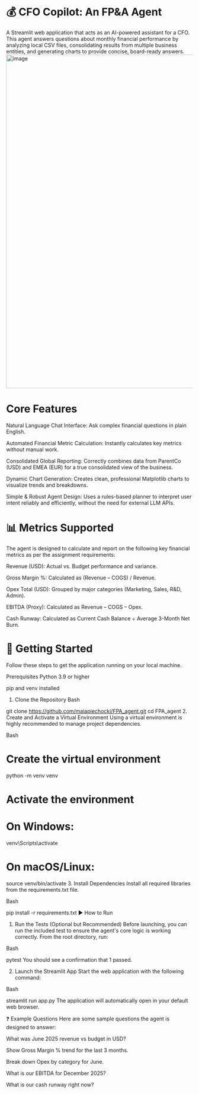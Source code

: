 # 💰 CFO Copilot: An FP&A Agent
A Streamlit web application that acts as an AI-powered assistant for a CFO. This agent answers questions about monthly financial performance by analyzing local CSV files, consolidating results from multiple business entities, and generating charts to provide concise, board-ready answers.
<img width="908" height="900" alt="image" src="https://github.com/user-attachments/assets/2d1c0037-053e-44ec-9127-2717d5a33b92" />


# Core Features
Natural Language Chat Interface: Ask complex financial questions in plain English.

Automated Financial Metric Calculation: Instantly calculates key metrics without manual work.

Consolidated Global Reporting: Correctly combines data from ParentCo (USD) and EMEA (EUR) for a true consolidated view of the business.

Dynamic Chart Generation: Creates clean, professional Matplotlib charts to visualize trends and breakdowns.

Simple & Robust Agent Design: Uses a rules-based planner to interpret user intent reliably and efficiently, without the need for external LLM APIs.

# 📊 Metrics Supported
The agent is designed to calculate and report on the following key financial metrics as per the assignment requirements:

Revenue (USD): Actual vs. Budget performance and variance.

Gross Margin %: Calculated as (Revenue – COGS) / Revenue.

Opex Total (USD): Grouped by major categories (Marketing, Sales, R&D, Admin).

EBITDA (Proxy): Calculated as Revenue – COGS – Opex.

Cash Runway: Calculated as Current Cash Balance ÷ Average 3-Month Net Burn.


# 🚀 Getting Started
Follow these steps to get the application running on your local machine.

Prerequisites
Python 3.9 or higher

pip and venv installed

1. Clone the Repository
Bash

git clone https://github.com/maiapiechocki/FPA_agent.git
cd FPA_agent
2. Create and Activate a Virtual Environment
Using a virtual environment is highly recommended to manage project dependencies.

Bash

# Create the virtual environment
python -m venv venv

# Activate the environment
# On Windows:
venv\Scripts\activate
# On macOS/Linux:
source venv/bin/activate
3. Install Dependencies
Install all required libraries from the requirements.txt file.

Bash

pip install -r requirements.txt
▶️ How to Run
1. Run the Tests (Optional but Recommended)
Before launching, you can run the included test to ensure the agent's core logic is working correctly. From the root directory, run:

Bash

pytest
You should see a confirmation that 1 passed.

2. Launch the Streamlit App
Start the web application with the following command:

Bash

streamlit run app.py
The application will automatically open in your default web browser.

❓ Example Questions
Here are some sample questions the agent is designed to answer:

What was June 2025 revenue vs budget in USD?

Show Gross Margin % trend for the last 3 months.

Break down Opex by category for June.

What is our EBITDA for December 2025?

What is our cash runway right now?
